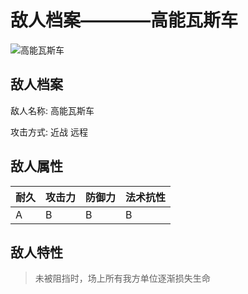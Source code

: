 # 敌人档案————高能瓦斯车

![高能瓦斯车](./eneIcons/高能瓦斯车.png)

## 敌人档案

敌人名称: 高能瓦斯车

攻击方式: 近战 远程

## 敌人属性

| 耐久      | 攻击力  | 防御力 | 法术抗性 |
|---------|------|-----|------|
| A | B | B | B |

## 敌人特性
> 未被阻挡时，场上所有我方单位逐渐损失生命
